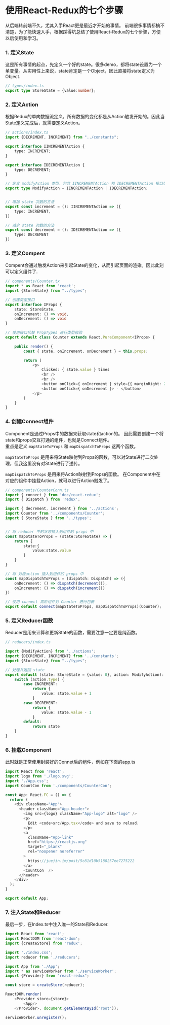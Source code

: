 # 使用React-Redux的七个步骤

从后端转前端不久，尤其入手React更是最近才开始的事情。 前端很多事情都搞不清楚，为了能快速入手，根据踩得坑总结了使用React-Redux的七个步骤，方便以后使用和学习。

<a name="3kfuA"></a>
### 1. 定义State
这是所有事情的起点，先定义一个好的state。很多demo，都将state设置为一个单变量。从实用性上来说，state肯定是一个Object，因此直接将state定义为Object.

```typescript
// types/index.ts
export type StoreState = {value:number};
```

<a name="LJBmb"></a>
### 2. 定义Action
根据Redux的单向数据流定义，所有数据的变化都是从Action触发开始的。因此当State定义完成后，就需要定义Action。

```typescript
// actions/index.ts
import {DECREMENT, INCREMENT} from "../constants";

export interface IINCREMENTAction {
    type: INCREMENT;
}

export interface IDECREMENTAction {
    type: DECREMENT;
}

// 定义 modifyAction 类型，包含 IINCREMENTAction 和 IDECREMENTAction 接口类型
export type ModifyAction = IINCREMENTAction | IDECREMENTAction;


// 增加 state 次数的方法
export const increment = (): IINCREMENTAction => ({
    type: INCREMENT,
})

// 减少 state 次数的方法
export const decrement = (): IDECREMENTAction => ({
    type: DECREMENT
})

```

<a name="V9EVS"></a>
### 3. 定义Compent
Compent会通过触发Action来引起State的变化，从而引起页面的渲染。因此此刻可以定义组件了.

```typescript
// components/Counter.tx
import * as React from 'react';
import {StoreState} from "../types";

// 创建类型接口
export interface IProps {
    state: StoreState,
    onIncrement: () => void,
    onDecrement: () => void
}

// 使用接口代替 PropTypes 进行类型校验
export default class Counter extends React.PureComponent<IProps> {

    public render() {
        const { state, onIncrement, onDecrement } = this.props;

        return (
            <p>
                Clicked: { state.value } times
                <br />
                <br />
                <button onClick={ onIncrement } style={{ marginRight: 20 }}> +  </button>
                <button onClick={ onDecrement }> - </button>
            </p>
        )
    }
}
```

<a name="viz17"></a>
### 4. 创建Connect组件
Component是通过Props中的数据来获取state和action的。 因此需要创建一个将state和props交互打通的组件，也就是Connect组件。 <br />重点是定义 `mapStateToProps` 和 `mapDispatchToProps` 这两个函数。 

`mapStateToProps` 是用来将State映射到Props的函数，可以对State进行二次处理，但我这里没有对State进行了透传。

`mapDispatchToProps` 是用来将Action映射到Props的函数。 在Component中在对应的组件中挂载Action，就可以进行Action触发了。 

```typescript
// components/CounterConn.ts
import { connect } from 'doc/react-redux';
import { Dispatch } from 'redux';

import { decrement, increment } from '../actions';
import Counter from '../components/Counter';
import { StoreState } from '../types';


// 将 reducer 中的状态插入到组件的 props 中
const mapStateToProps = (state:StoreState) => {
    return {
        state:{
            value:state.value
        }
    }
}

// 将 对应action 插入到组件的 props 中
const mapDispatchToProps = (dispatch: Dispatch) => ({
    onDecrement: () => dispatch(decrement()),
    onIncrement: () => dispatch(increment())
})

// 使用 connect 高阶组件对 Counter 进行包裹
export default connect(mapStateToProps, mapDispatchToProps)(Counter);

```

<a name="RaRWG"></a>
### 5. 定义Reducer函数

Reducer是用来计算和更新State的函数，需要注意一定要是纯函数。 

```typescript
// reducers/index.ts

import {ModifyAction} from '../actions';
import {DECREMENT, INCREMENT} from '../constants';
import {StoreState} from "../types";

// 处理并返回 state
export default (state: StoreState = {value: 0}, action: ModifyAction): StoreState => {
    switch (action.type) {
        case INCREMENT:
            return {
                value: state.value + 1
            }
        case DECREMENT:
            return {
                value: state.value - 1
            }
        default:
            return state
    }
}

```

<a name="HRG5P"></a>
### 6. 挂载Component

此时就是正常使用封装好的Connet后的组件，例如在下面的app.ts

```typescript
import React from 'react';
import logo from './logo.svg';
import './App.css';
import CountCon from './components/CounterCon';

const App: React.FC = () => {
  return (
    <div className="App">
      <header className="App-header">
        <img src={logo} className="App-logo" alt="logo" />
        <p>
          Edit <code>src/App.tsx</code> and save to reload.
        </p>
        <a
          className="App-link"
          href="https://reactjs.org"
          target="_blank"
          rel="noopener noreferrer"
        >
          https://juejin.im/post/5c81d10b5188257ee7275222
        </a>
        <CountCon  />
      </header>
    </div>
  );
}

export default App;

```

<a name="KT9Rt"></a>
### 7. 注入State和Reducer
最后一步，在Index.ts中注入唯一的State和Reducer.

```typescript
import React from 'react';
import ReactDOM from 'react-dom';
import {createStore} from 'redux';

import './index.css';
import reducer from './reducers';

import App from './App';
import * as serviceWorker from './serviceWorker';
import {Provider} from "react-redux";

const store = createStore(reducer);

ReactDOM.render(
    <Provider store={store}>
        <App/>
    </Provider>, document.getElementById('root'));

serviceWorker.unregister();

```